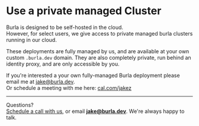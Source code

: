 # Use a private managed Cluster

Burla is designed to be self-hosted in the cloud.\
However, for select users, we give access to private managed burla clusters running in our cloud.

These deployments are fully managed by us, and are available at your own custom `.burla.dev` domain. They are also completely private, run behind an identity proxy, and are only accessible by you.

If you're interested a your own fully-managed Burla deployment please email me at [jake@burla.dev](https://app.gitbook.com/u/vjhGohhUhsQhYKnFjO0y1B7Ajh82).\
Or schedule a meeting with me here: [cal.com/jakez](https://cal.com/jakez)







***

Questions?\
[Schedule a call with us](http://cal.com/jakez/burla), or email **jake@burla.dev**. We're always happy to talk.
